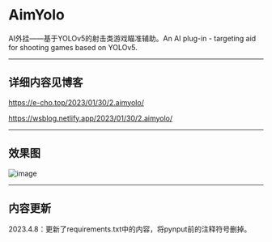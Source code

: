 # AimYolo
AI外挂——基于YOLOv5的射击类游戏瞄准辅助。An AI plug-in - targeting aid for shooting games based on YOLOv5.

---
## 详细内容见博客
https://e-cho.top/2023/01/30/2.aimyolo/  

https://wsblog.netlify.app/2023/01/30/2.aimyolo/

---
## 效果图
![image](https://e-cho.top/2023/01/30/2.aimyolo/)

---
## 内容更新
2023.4.8：更新了requirements.txt中的内容，将pynput前的注释符号删掉。

